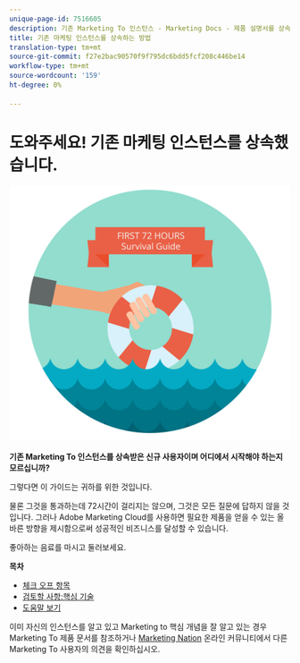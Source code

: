 ```yaml
---
unique-page-id: 7516605
description: 기존 Marketing To 인스턴스 - Marketing Docs - 제품 설명서를 상속했습니다.
title: 기존 마케팅 인스턴스를 상속하는 방법
translation-type: tm+mt
source-git-commit: f27e2bac90570f9f795dc6bdd5fcf208c446be14
workflow-type: tm+mt
source-wordcount: '159'
ht-degree: 0%

---
```



# 도와주세요! 기존 마케팅 인스턴스를 상속했습니다.

![](assets/help-ive-inherited-an-existing-marketo-instance.png)

**기존 Marketing To 인스턴스를 상속받은 신규 사용자이며 어디에서 시작해야 하는지 모르십니까?**

그렇다면 이 가이드는 귀하를 위한 것입니다.

물론 그것을 통과하는데 72시간이 걸리지는 않으며, 그것은 모든 질문에 답하지 않을 것입니다. 그러나 Adobe Marketing Cloud를 사용하면 필요한 제품을 얻을 수 있는 올바른 방향을 제시함으로써 성공적인 비즈니스를 달성할 수 있습니다.

좋아하는 음료를 마시고 둘러보세요.

**목차**

* [체크 오프 항목](/help/marketo/getting-started/inheriting-a-marketo-instance/items-to-check-off.md)
* [검토할 사항:핵심 기술](/help/marketo/getting-started/inheriting-a-marketo-instance/things-to-review-core-skills.md)
* [도움말 보기](/help/marketo/getting-started/inheriting-a-marketo-instance/ways-to-get-help.md)

이미 자신의 인스턴스를 알고 있고 Marketing to 핵심 개념을 잘 알고 있는 경우 Marketing To 제품 문서를 참조하거나 [Marketing Nation](https://nation.marketo.com/) 온라인 커뮤니티에서 다른 Marketing To 사용자의 의견을 확인하십시오.
